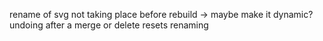 
rename of svg not taking place before rebuild -> maybe make it dynamic?
undoing after a merge or delete resets renaming


